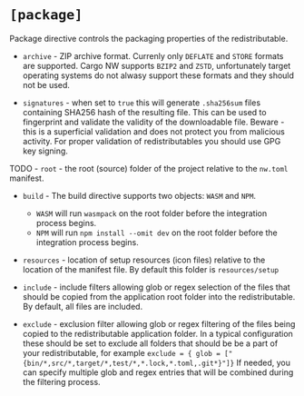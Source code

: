 # `[package]`

Package directive controls the packaging properties of the redistributable.

- `archive` - ZIP archive format.  Currenly only `DEFLATE` and `STORE` formats are supported. Cargo NW supports `BZIP2` and `ZSTD`, unfortunately target operating systems do not alwasy support these formats and they should not be used.

- `signatures` - when set to `true` this will generate `.sha256sum` files containing SHA256 hash of the resulting file. This can be used to fingerprint and validate the validity of the downloadable file. Beware - this is a superficial validation and does not protect you from malicious activity. For proper validation of redistributables you should use GPG key signing.

TODO - `root` - the root (source) folder of the project relative to the `nw.toml` manifest.

- `build` - The build directive supports two objects: `WASM` and `NPM`.
    * `WASM` will run `wasmpack` on the root folder before the integration process begins.
    * `NPM` will run `npm install --omit dev` on the root folder before the integration process begins.

- `resources` - location of setup resources (icon files) relative to the location of the manifest file. By default this folder is `resources/setup`

- `include` - include filters allowing glob or regex selection of the files that should be copied from the application root folder into the redistributable. By default, all files are included.

- `exclude` - exclusion filter allowing glob or regex filtering of the files being copied to the redistributable application folder.  In a typical configuration these should be set to exclude all folders that should be be a part of your redistributable, for example `exclude = { glob = ["{bin/*,src/*,target/*,test/*,*.lock,*.toml,.git*}"]}` If needed, you can specify multiple glob and regex entries that will be combined during the filtering process.

